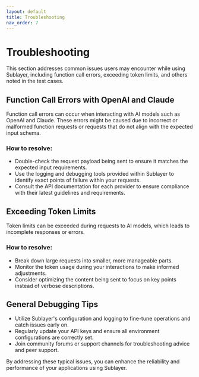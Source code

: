 ```yaml
---
layout: default
title: Troubleshooting
nav_order: 7
---
```


# Troubleshooting

This section addresses common issues users may encounter while using Sublayer, including function call errors, exceeding token limits, and others noted in the test cases.

## Function Call Errors with OpenAI and Claude

Function call errors can occur when interacting with AI models such as OpenAI and Claude. These errors might be caused due to incorrect or malformed function requests or requests that do not align with the expected input schema.

### How to resolve:
- Double-check the request payload being sent to ensure it matches the expected input requirements.
- Use the logging and debugging tools provided within Sublayer to identify exact points of failure within your requests.
- Consult the API documentation for each provider to ensure compliance with their latest guidelines and requirements.

## Exceeding Token Limits

Token limits can be exceeded during requests to AI models, which leads to incomplete responses or errors.

### How to resolve:
- Break down large requests into smaller, more manageable parts.
- Monitor the token usage during your interactions to make informed adjustments.
- Consider optimizing the content being sent to focus on key points instead of verbose descriptions.

## General Debugging Tips

- Utilize Sublayer's configuration and logging to fine-tune operations and catch issues early on.
- Regularly update your API keys and ensure all environment configurations are correctly set.
- Join community forums or support channels for troubleshooting advice and peer support.

By addressing these typical issues, you can enhance the reliability and performance of your applications using Sublayer.